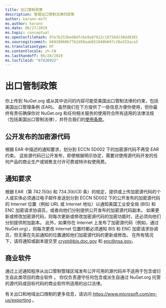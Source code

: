 ```yaml
---
title: 出口管制政策
description: 管理出口管制法律的政策
author: karann-msft
ms.author: karann
ms.date: 06/27/2019
ms.topic: conceptual
ms.openlocfilehash: 97e7b253bed84fc6e9a97922c19756d138dd0381
ms.sourcegitcommit: b6810860b77b2d50aab031040b047c20a333aca3
ms.translationtype: HT
ms.contentlocale: zh-CN
ms.lasthandoff: 06/28/2019
ms.locfileid: "67426922"
---
```

# <a name="export-control-policy"></a>出口管制政策

你上传到 NuGet.org 或从其中访问的内容可能受美国出口管制法律的约束，包括美国出口管理条例 (EAR)。  虽然我们在下方提供了一些信息方便你使用，但你最终有责任确保你对 NuGet.org 和任何相关服务的使用符合所有适用的法律法规（包括美国出口管制法律），并符合我们的[使用条款](https://www.nuget.org/policies/Terms)。

## <a name="publicly-available-encryption-source-code"></a>公开发布的加密源代码

根据 EAR 中描述的通知要求，划分到 ECCN 5D002 下的加密源代码不再受 EAR 约束。  这些源代码已公开发布，即使根据明示协定，需要对使用源代码开发的任何产品的商业生产或销售支付许可费或特许权使用费。

## <a name="notification-requirement"></a>通知要求

根据 EAR（第 742.15(b) 和 734.3(b)(3) 条）的规定，提供或上传加密源代码的个人或实体必须通过电子邮件发送划分到 ECCN 5D002 下的公开发布的加密源代码的 Internet 位置（例如 URL 或 Internet 地址）以通知美国工业安全局 (BIS) 和 ENC 加密请求协调员，或者向他们分别提供公开发布的加密源代码副本。 如果更新或修改加密源代码，则每次更新或修改加密源代码的加密功能时，还必须向他们分别提供附加副本。 此外，如果你在 Internet 上发布了加密源代码（例如，通过 NuGet.org），则每次更改 Internet 位置时都必须通知 BIS 和 ENC 加密请求协调员，但无需在先前通知的位置通知他们加密源代码的更新或修改。 在所有情况下，请将通知或副本提交至 crypt@bis.doc.gov 和 enc@nsa.gov。

## <a name="commerical-software"></a>商业软件

通过上述通知程序从出口管制管辖区域发布公开可用的源代码并不适用于包含或衍生自此类项目的商业软件  。  你仅负责遵守任何包含或派生自通过 NuGet.org 托管的源代码或目标代码的商业软件所适用的出口法律。

有关出口和地域出口限制的更多信息，请访问 https://www.microsoft.com/en-us/exporting 。
